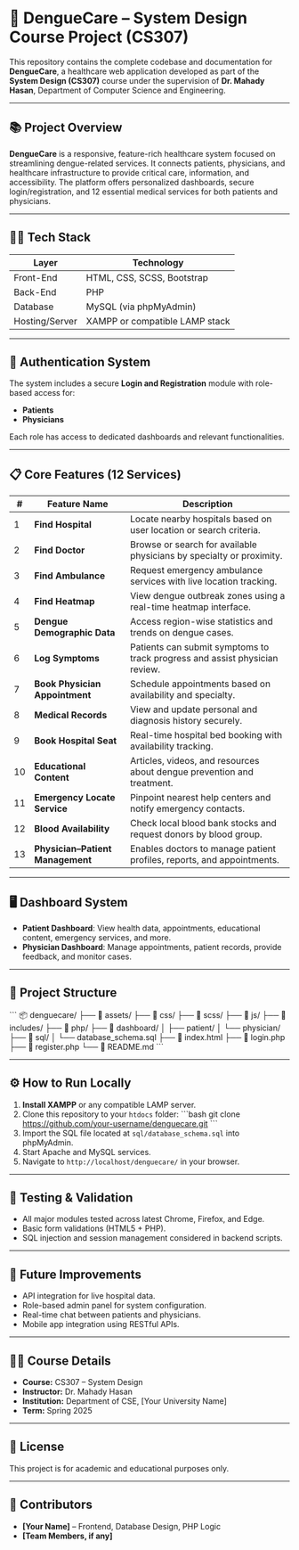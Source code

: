 
# 🏥 DengueCare – System Design Course Project (CS307)

This repository contains the complete codebase and documentation for **DengueCare**, a healthcare web application developed as part of the **System Design (CS307)** course under the supervision of **Dr. Mahady Hasan**, Department of Computer Science and Engineering.

---

## 📚 Project Overview

**DengueCare** is a responsive, feature-rich healthcare system focused on streamlining dengue-related services. It connects patients, physicians, and healthcare infrastructure to provide critical care, information, and accessibility. The platform offers personalized dashboards, secure login/registration, and 12 essential medical services for both patients and physicians.

---

## 👨‍💻 Tech Stack

| Layer        | Technology              |
|--------------|--------------------------|
| Front-End    | HTML, CSS, SCSS, Bootstrap |
| Back-End     | PHP                      |
| Database     | MySQL (via phpMyAdmin)   |
| Hosting/Server | XAMPP or compatible LAMP stack |

---

## 🔐 Authentication System

The system includes a secure **Login and Registration** module with role-based access for:
- **Patients**
- **Physicians**

Each role has access to dedicated dashboards and relevant functionalities.

---

## 📋 Core Features (12 Services)

| #  | Feature Name                 | Description                                                                 |
|----|------------------------------|-----------------------------------------------------------------------------|
| 1  | **Find Hospital**            | Locate nearby hospitals based on user location or search criteria.          |
| 2  | **Find Doctor**              | Browse or search for available physicians by specialty or proximity.        |
| 3  | **Find Ambulance**          | Request emergency ambulance services with live location tracking.           |
| 4  | **Find Heatmap**             | View dengue outbreak zones using a real-time heatmap interface.             |
| 5  | **Dengue Demographic Data**  | Access region-wise statistics and trends on dengue cases.                   |
| 6  | **Log Symptoms**             | Patients can submit symptoms to track progress and assist physician review. |
| 7  | **Book Physician Appointment** | Schedule appointments based on availability and specialty.                  |
| 8  | **Medical Records**          | View and update personal and diagnosis history securely.                    |
| 9  | **Book Hospital Seat**       | Real-time hospital bed booking with availability tracking.                  |
| 10 | **Educational Content**      | Articles, videos, and resources about dengue prevention and treatment.      |
| 11 | **Emergency Locate Service** | Pinpoint nearest help centers and notify emergency contacts.                |
| 12 | **Blood Availability**       | Check local blood bank stocks and request donors by blood group.            |
| 13 | **Physician–Patient Management** | Enables doctors to manage patient profiles, reports, and appointments.   |

---

## 🖥️ Dashboard System

- **Patient Dashboard**: View health data, appointments, educational content, emergency services, and more.
- **Physician Dashboard**: Manage appointments, patient records, provide feedback, and monitor cases.

---

## 📁 Project Structure

\`\`\`
📦 denguecare/
├── 📁 assets/
├── 📁 css/
├── 📁 scss/
├── 📁 js/
├── 📁 includes/
├── 📁 php/
├── 📁 dashboard/
│   ├── patient/
│   └── physician/
├── 📁 sql/
│   └── database_schema.sql
├── 📄 index.html
├── 📄 login.php
├── 📄 register.php
└── 📄 README.md
\`\`\`

---

## ⚙️ How to Run Locally

1. **Install XAMPP** or any compatible LAMP server.
2. Clone this repository to your `htdocs` folder:
   \`\`\`bash
   git clone https://github.com/your-username/denguecare.git
   \`\`\`
3. Import the SQL file located at `sql/database_schema.sql` into phpMyAdmin.
4. Start Apache and MySQL services.
5. Navigate to `http://localhost/denguecare/` in your browser.

---

## 🧪 Testing & Validation

- All major modules tested across latest Chrome, Firefox, and Edge.
- Basic form validations (HTML5 + PHP).
- SQL injection and session management considered in backend scripts.

---

## 📌 Future Improvements

- API integration for live hospital data.
- Role-based admin panel for system configuration.
- Real-time chat between patients and physicians.
- Mobile app integration using RESTful APIs.

---

## 👨‍🏫 Course Details

- **Course:** CS307 – System Design  
- **Instructor:** Dr. Mahady Hasan  
- **Institution:** Department of CSE, [Your University Name]  
- **Term:** Spring 2025

---

## 📜 License

This project is for academic and educational purposes only.

---

## 🤝 Contributors

- **[Your Name]** – Frontend, Database Design, PHP Logic  
- **[Team Members, if any]**
